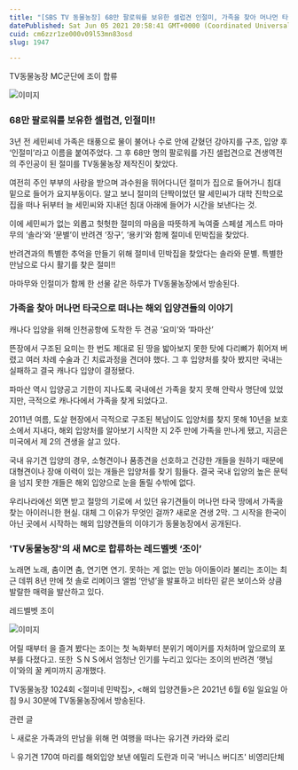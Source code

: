 ```yaml
---
title: "[SBS TV 동물농장] 68만 팔로워를 보유한 셀럽견 인절미, 가족을 찾아 머나먼 타국으로 떠나는 해외 입양견들의 이야기"
datePublished: Sat Jun 05 2021 20:58:41 GMT+0000 (Coordinated Universal Time)
cuid: cm6zzr1ze000v09l53mn83osd
slug: 1947

---
```



TV동물농장 MC군단에 조이 합류

![이미지](https://cdn.hashnode.com/res/hashnode/image/upload/v1739248664547/f3335230-8d23-41d6-8d7d-8e75abc65a2f.png)

### 68만 팔로워를 보유한 셀럽견, 인절미!!

3년 전 세민씨네 가족은 태풍으로 물이 불어나 수로 안에 갇혔던 강아지를 구조, 입양 후 ‘인절미’라고 이름을 붙여주었다. 그 후 68만 명의 팔로워를 가진 셀럽견으로 견생역전의 주인공이 된 절미를 TV동물농장 제작진이 찾았다.

여전히 주인 부부의 사랑을 받으며 과수원을 뛰어다니던 절미가 집으로 들어가니 침대 밑으로 들어가 요지부동이다. 알고 보니 절미의 단짝이었던 딸 세민씨가 대학 진학으로 집을 떠나 뒤부터 늘 세민씨와 지내던 침대 아래에 들어가 시간을 보낸다는 것.

이에 세민씨가 없는 외롭고 헛헛한 절미의 마음을 따뜻하게 녹여줄 스페셜 게스트 마마무의 ‘솔라’와 ‘문별’이 반려견 ‘장구’, ‘용키’와 함께 절미네 민박집을 찾았다.

반려견과의 특별한 추억을 만들기 위해 절미네 민박집을 찾았다는 솔라와 문별. 특별한 만남으로 다시 활기를 찾은 절미!!

마마무와 인절미가 함께 한 선물 같은 하루가 TV동물농장에서 방송된다.

### 가족을 찾아 머나먼 타국으로 떠나는 해외 입양견들의 이야기

캐나다 입양을 위해 인천공항에 도착한 두 견공 ‘요미’와 ‘파마산’

뜬장에서 구조된 요미는 한 번도 제대로 된 땅을 밟아보지 못한 탓에 다리뼈가 휘어져 버렸고 여러 차례 수술과 긴 치료과정을 견뎌야 했다. 그 후 입양처를 찾아 봤지만 국내는 실패하고 결국 캐나다 입양이 결정됐다.

파마산 역시 입양공고 기한이 지나도록 국내에선 가족을 찾지 못해 안락사 명단에 있었지만, 극적으로 캐나다에서 가족을 찾게 되었다고.

2011년 여름, 도살 현장에서 극적으로 구조된 복남이도 입양처를 찾지 못해 10년을 보호소에서 지내다, 해외 입양처를 알아보기 시작한 지 2주 만에 가족을 만나게 됐고, 지금은 미국에서 제 2의 견생을 살고 있다.

국내 유기견 입양의 경우, 소형견이나 품종견을 선호하고 건강한 개들을 원하기 때문에 대형견이나 장애 이력이 있는 개들은 입양처를 찾기 힘들다. 결국 국내 입양의 높은 문턱을 넘지 못한 개들은 해외 입양으로 눈을 돌릴 수밖에 없다.

우리나라에선 외면 받고 절망의 기로에 서 있던 유기견들이 머나먼 타국 땅에서 가족을 찾는 아이러니한 현실. 대체 그 이유가 무엇인 걸까? 새로운 견생 2막. 그 시작을 한국이 아닌 곳에서 시작하는 해외 입양견들의 이야기가 동물농장에서 공개된다.

### 'TV동물농장'의 새 MC로 합류하는 레드벨벳 ‘조이’

노래면 노래, 춤이면 춤, 연기면 연기. 못하는 게 없는 만능 아이돌이라 불리는 조이는 최근 데뷔 8년 만에 첫 솔로 리메이크 앨범 ‘안녕’을 발표하고 비타민 같은 보이스와 상큼 발랄한 매력을 발산하고 있다.

레드벨벳 조이

![이미지](https://cdn.hashnode.com/res/hashnode/image/upload/v1739248667000/2035009f-c8bb-4314-9e56-b5e857aec308.png)

어릴 때부터 을 즐겨 봤다는 조이는 첫 녹화부터 분위기 메이커를 자처하며 앞으로의 포부를 다졌다고. 또한 ＳＮＳ에서 엄청난 인기를 누리고 있다는 조이의 반려견 ‘햇님이’와의 꿀 케미까지 공개했다.

TV동물농장 1024회 <절미네 민박집>, <해외 입양견들>은 2021년 6월 6일 일요일 아침 9시 30분에 TV동물농장에서 방송된다.

관련 글

└ 새로운 가족과의 만남을 위해 먼 여행을 떠나는 유기견 카라와 로리

└ 유기견 170여 마리를 해외입양 보낸 에밀리 도란과 미국 '버니스 버디즈' 비영리단체